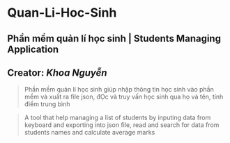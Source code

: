 # Quan-Li-Hoc-Sinh
## **Phần mềm quản lí học sinh | Students Managing Application**
## **Creator: _Khoa Nguyễn_**

>Phần mềm quản lí học sinh giúp nhập thông tin học sinh vào phần mềm và xuất ra file json, đỌc và truy vấn học sinh qua họ và tên, tính điểm trung bình

>A tool that help managing a list of students by inputing data from keyboard and exporting into json file, read and search for data from students names and calculate average marks

